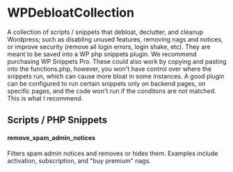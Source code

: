 # WPDebloatCollection
A collection of scripts / snippets that debloat, declutter, and cleanup Wordpress; such as disabling unused features, removing nags and notices, or improve security (remove all login errors, login shake, etc). They are meant to be saved into a WP php snippets plugin. We recommend purchasing WP Snippets Pro. These could also work by copying and pasting into the functions.php, however, you won't have control over where the snippets run, which can cause more bloat in some instances. A good plugin can be configured to run certain snippets only on backend pages, on specific pages, and the code won't run if the conditons are not matched. This is what I recommend.



## Scripts / PHP Snippets

#### remove_spam_admin_notices
Filters spam admin notices and removes or hides them. Examples include activation, subscription, and "buy premium" nags.


